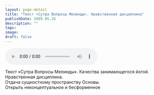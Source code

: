 ```yaml
---
layout: page-detail
title: "Текст «Сутра Вопросы Мелинды». Нравственная дисциплина"
publishDate: 2009.05.26
description: ""
tags:
image:
draft: false
---
```


<audio title="2009.05.26 - Текст «Сутра Вопросы Мелинды». Нравственная дисциплина.mp3" src="/upload/iblock/72c/72cd59fe0adee555c455cdd6b8dc44a0.mp3" controls=""></audio>

 Текст «Сутра Вопросы Мелинды». Качества занимающегося йогой.  
 Нравственная дисциплина.   
 Отдача сущностному пространству Основы.  
 Открыть неконцептуальное и бесформенное   

  
